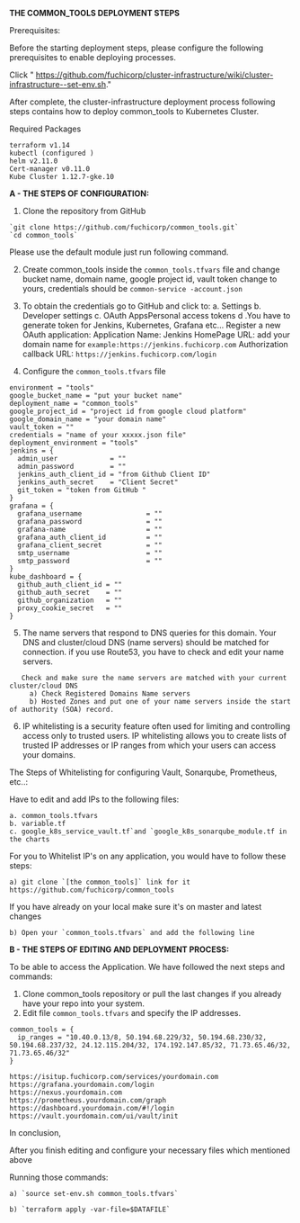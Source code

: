 **THE COMMON_TOOLS DEPLOYMENT STEPS**



Prerequisites:

Before the starting deployment steps, please configure the following prerequisites to enable deploying processes. 

Click " https://github.com/fuchicorp/cluster-infrastructure/wiki/cluster-infrastructure--set-env.sh."

After complete, the cluster-infrastructure deployment process following steps contains how to deploy common_tools to Kubernetes Cluster.


Required Packages
```
terraform v1.14
kubectl (configured )
helm v2.11.0
Cert-manager v0.11.0
Kube Cluster 1.12.7-gke.10
```

**A - THE STEPS OF CONFIGURATION:**


1. Clone the repository from GitHub

```
`git clone https://github.com/fuchicorp/common_tools.git`
`cd common_tools`
```

Please use the default module just run following command.

2. Create  common_tools inside the `common_tools.tfvars` file and change bucket name, domain name, google project id, vault token change to yours, credentials should be  `common-service -account.json`

3. To obtain the credentials
go to GitHub and click to:
a. Settings
b. Developer settings
c. OAuth AppsPersonal access tokens
d .You have to generate token for Jenkins, Kubernetes, Grafana etc...
     Register a new OAuth application:
     Application Name: Jenkins
     HomePage URL: add your domain name for `example:https://jenkins.fuchicorp.com`
     Authorization callback URL: `https://jenkins.fuchicorp.com/login`

4. Configure  the `common_tools.tfvars` file 

```
environment = "tools"
google_bucket_name = "put your bucket name"
deployment_name = "common_tools"
google_project_id = "project id from google cloud platform"
google_domain_name = "your domain name"
vault_token = ""
credentials = "name of your xxxxx.json file"
deployment_environment = "tools"
jenkins = {
  admin_user             = ""
  admin_password         = ""
  jenkins_auth_client_id = "from Github Client ID"
  jenkins_auth_secret    = "Client Secret"
  git_token = "token from GitHub "
}
grafana = {
  grafana_username                = ""
  grafana_password                = ""
  grafana-name                    = ""
  grafana_auth_client_id          = ""
  grafana_client_secret           = ""
  smtp_username                   = ""
  smtp_password                   = ""
}
kube_dashboard = {
  github_auth_client_id = ""
  github_auth_secret    = ""
  github_organization   = ""
  proxy_cookie_secret   = ""
}

```

5. The name servers that respond to DNS queries for this domain. Your DNS and cluster/cloud DNS (name servers) should be matched for connection.
   if you use Route53, you have to check and edit your name servers. 
```
   Check and make sure the name servers are matched with your current cluster/cloud DNS 
     a) Check Registered Domains Name servers
     b) Hosted Zones and put one of your name servers inside the start of authority (SOA) record. 
   ```

6. IP whitelisting is a security feature often used for limiting and controlling access only to trusted users. 
   IP whitelisting allows you to create lists of trusted IP addresses or IP ranges from which your users can access your domains.


The Steps of Whitelisting for configuring Vault, Sonarqube, Prometheus, etc..: 

Have to edit and add IPs to the following files:
```
a. common_tools.tfvars
b. variable.tf 
c. google_k8s_service_vault.tf`and `google_k8s_sonarqube_module.tf in the charts
```

For you to Whitelist IP's on any application, you would have to follow these steps:
```
a) git clone `[the common_tools]` link for it  https://github.com/fuchicorp/common_tools
```
If you have already on your local make sure it's on master and latest changes
```
b) Open your `common_tools.tfvars` and add the following line
```


**B - THE STEPS OF EDITING AND DEPLOYMENT PROCESS:**


To be able to access the Application. We have followed the next steps and commands:

1. Clone common_tools repository or pull the last changes if you already have your repo into your system.
2. Edit file `common_tools.tfvars` and specify the IP addresses.

```
common_tools = {
  ip_ranges = "10.40.0.13/8, 50.194.68.229/32, 50.194.68.230/32, 50.194.68.237/32, 24.12.115.204/32, 174.192.147.85/32, 71.73.65.46/32, 71.73.65.46/32"
}
```
```
https://isitup.fuchicorp.com/services/yourdomain.com
https://grafana.yourdomain.com/login
https://nexus.yourdomain.com
https://prometheus.yourdomain.com/graph
https://dashboard.yourdomain.com/#!/login
https://vault.yourdomain.com/ui/vault/init
```

In conclusion,  

After you finish editing and configure your necessary files which mentioned above 

Running those commands: 
```
a) `source set-env.sh common_tools.tfvars`

b) `terraform apply -var-file=$DATAFILE`
```
